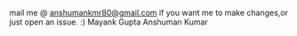 mail me @ anshumankmr80@gmail.com if you want me to make changes,or just open an issue.
:)
Mayank Gupta 
Anshuman Kumar